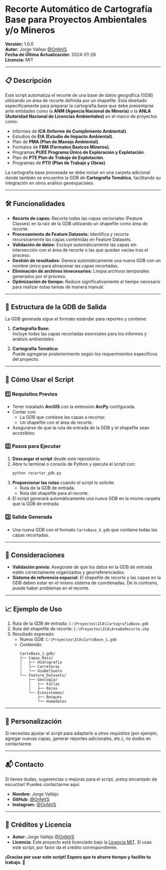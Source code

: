 # Recorte Automático de Cartografía Base para Proyectos Ambientales y/o Mineros

**Versión:** 1.0.0  
**Autor:** Jorge Vallejo [@OnfeVS](https://github.com/OnfeVS)  
**Fecha de Última Actualización:** 2024-01-28  
**Licencia:** MIT  

---

## 📋 Descripción

Este script automatiza el recorte de una base de datos geográfica (GDB) utilizando un área de recorte definida por un shapefile. Está diseñado específicamente para preparar la cartografía base que debe presentarse ante entidades como la **ANM (Agencia Nacional de Minería)** o la **ANLA (Autoridad Nacional de Licencias Ambientales)** en el marco de proyectos como:

- Informes de **ICA (Informe de Cumplimiento Ambiental)**.
- Estudios de **EIA (Estudio de Impacto Ambiental)**.
- Plan de **PMA (Plan de Manejo Ambiental)**.
- Formatos de **FBM (Formatos Basicos Mineros)**.
- Programas **PUEE Programa Único de Exploración y Explotación**.
- Plan de **PTE Plan de Trabajo de Explotación**.
- Programas de **PTO (Plan de Trabajo y Obras)**.

La cartografía base procesada se debe incluir en una carpeta adicional donde también se encuentre la GDB de **Cartografía Temática**, facilitando su integración en otros análisis geoespaciales.

---

## 🛠️ Funcionalidades

- **Recorte de capas:** Recorta todas las capas vectoriales (Feature Classes) en la raíz de la GDB utilizando un shapefile como área de recorte.
- **Procesamiento de Feature Datasets:** Identifica y recorta recursivamente las capas contenidas en Feature Datasets.
- **Validación de datos:** Excluye automáticamente las capas sin intersección con el área de recorte o las que quedan vacías tras el proceso.
- **Gestión de resultados:** Genera automáticamente una nueva GDB con un nombre único para almacenar las capas recortadas.
- **Eliminación de archivos innecesarios:** Limpia archivos temporales generados por el proceso.
- **Optimización de tiempo:** Reduce significativamente el tiempo necesario para realizar estas tareas de manera manual.

---

## 📂 Estructura de la GDB de Salida

La GDB generada sigue el formato estándar para reportes y contiene:

1. **Cartografía Base:**  
   Incluye todas las capas recortadas esenciales para los informes y análisis ambientales.
   
2. **Cartografía Temática:**  
   Puede agregarse posteriormente según los requerimientos específicos del proyecto.

---

## 🚀 Cómo Usar el Script

### 1️⃣ **Requisitos Previos**
- Tener instalado **ArcGIS** con la extensión **ArcPy** configurada.
- Contar con:
  - La GDB que contiene las capas a recortar.
  - Un shapefile con el área de recorte.
- Asegurarse de que la ruta de entrada de la GDB y el shapefile sean accesibles.

### 2️⃣ **Pasos para Ejecutar**
1. **Descargar el script** desde este repositorio.
2. Abre tu terminal o consola de Python y ejecuta el script con:
   ```bash
   python recortar_gdb.py
   ```
3. **Proporcionar las rutas** cuando el script lo solicite:
   - Ruta de la GDB de entrada.
   - Ruta del shapefile para el recorte.
4. El script generará automáticamente una nueva GDB en la misma carpeta que la GDB de entrada.

### 3️⃣ **Salida Generada**
- Una nueva GDB con el formato `CartoBase_X.gdb` que contiene todas las capas recortadas.

---

## 📌 Consideraciones

- **Validación previa:** Asegúrate de que los datos en la GDB de entrada estén correctamente organizados y georreferenciados.
- **Sistema de referencia espacial:** El shapefile de recorte y las capas en la GDB deben estar en el mismo sistema de coordenadas. De lo contrario, puede haber problemas en el recorte.

---

## 📈 Ejemplo de Uso

1. Ruta de la GDB de entrada: `C:\Proyectos\ICA\CartografiaBase.gdb`
2. Ruta del shapefile de recorte: `C:\Proyectos\ICA\AreaDeRecorte.shp`
3. Resultado esperado:
   - Nueva GDB: `C:\Proyectos\ICA\CartoBase_1.gdb`
   - Contenido:
     ```
     CartoBase_1.gdb/
     ├── Capas_Raiz/
     │   ├── Hidrografia
     │   ├── Carreteras
     │   └── UsoDelSuelo
     └── Feature_Datasets/
         ├── Geologia/
         │   ├── Fallas
         │   ├── Rocas
         └── Ecosistemas/
             ├── Bosques
             └── Humedales
     ```

---

## 🔧 Personalización

Si necesitas ajustar el script para adaptarlo a otros requisitos (por ejemplo, agregar nuevas capas, generar reportes adicionales, etc.), no dudes en contactarme.

---

## 📬 Contacto

Si tienes dudas, sugerencias o mejoras para el script, ¡estoy encantado de escuchar! Puedes contactarme aquí:

- **Nombre:** Jorge Vallejo  
- **GitHub:** [@OnfeVS](https://github.com/OnfeVS)  
- **Instagram:** [@OnfeVS](https://www.instagram.com/onfevs/)  

---

## 📄 Créditos y Licencia

- **Autor:** Jorge Vallejo [@OnfeVS](https://github.com/OnfeVS)  
- **Licencia:** Este proyecto está licenciado bajo la [Licencia MIT](LICENSE). Si usas este script, por favor da el crédito correspondiente.

**¡Gracias por usar este script! Espero que te ahorre tiempo y facilite tu trabajo. 🚀**

